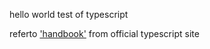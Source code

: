 hello world test of typescript

referto ['handbook'](https://www.typescriptlang.org/docs/handbook/basic-types.html) from official typescript site